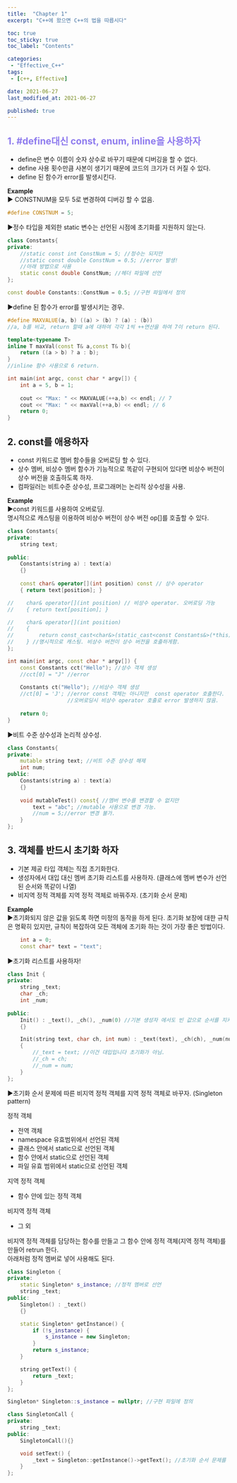 ```yaml
---
title:  "Chapter 1"
excerpt: "C++에 왔으면 C++의 법을 따릅시다"

toc: true
toc_sticky: true
toc_label: "Contents"

categories:
 - "Effective_C++"
tags:
 - [c++, Effective]

date: 2021-06-27
last_modified_at: 2021-06-27

published: true
---
```


## <span style="color:#8F7CEE"> 1. #define대신 const, enum, inline을 사용하자</span>
- define은 변수 이름이 숫자 상수로 바꾸기 때문에 디버깅을 할 수 없다.  
- define 사용 횟수만큼 사본이 생기기 때문에 코드의 크기가 더 커질 수 있다.  
- define 된 함수가 error를 발생시킨다.  
  
**Example**  
▶ CONSTNUM을 모두 5로 변경하여 디버깅 할 수 없음.  
```c++
#define CONSTNUM = 5;
```    

▶정수 타입을 제외한 static 변수는 선언된 시점에 초기화를 지원하지 않는다.  
```c++ 
class Constants{
private:
    //static const int ConstNum = 5; //정수는 되지만
    //static const double ConstNum = 0.5; //error 발생!
    //아래 방법으로 사용
    static const double ConstNum; //헤더 파일에 선언
};

const double Constants::ConstNum = 0.5; //구현 파일에서 정의
```  

▶define 된 함수가 error를 발생시키는 경우.  
```c++
#define MAXVALUE(a, b) ((a) > (b) ? (a) : (b))
//a, b를 비교, return 할때 a에 대하여 각각 1씩 ++연산을 하여 7이 return 된다.

template<typename T>
inline T maxVal(const T& a,const T& b){
    return ((a > b) ? a : b);
}
//inline 함수 사용으로 6 return.

int main(int argc, const char * argv[]) {
    int a = 5, b = 1;
    
    cout << "Max: " << MAXVALUE(++a,b) << endl; // 7
    cout << "Max: " << maxVal(++a,b) << endl; // 6
    return 0;
}
```


## 2. const를 애용하자  
- const 키워드로 멤버 함수들을 오버로딩 할 수 있다.  
- 상수 멤버, 비상수 멤버 함수가 기능적으로 똑같이 구현되어 있다면 비상수 버전이 상수 버전을 호출하도록 하자.  
- 컴파일러는 비트수준 상수성, 프로그래머는 논리적 상수성을 사용.  

**Example**  
▶const 키워드를 사용하여 오버로딩.  
명시적으로 캐스팅을 이용하여 비상수 버전이 상수 버전 op[]를 호출할 수 있다.  
```c++
class Constants{
private:
    string text;
    
public:
    Constants(string a) : text(a)
    {}
    
    const char& operator[](int position) const // 상수 operator
    { return text[position]; }

//    char& operator[](int position) // 비상수 operator. 오버로딩 가능
//    { return text[position]; } 

//    char& operator[](int position)
//    {
//        return const_cast<char&>(static_cast<const Constants&>(*this)[position]);
//    } //명시적으로 캐스팅. 비상수 버전이 상수 버전을 호출하게함.
};

int main(int argc, const char * argv[]) {
    const Constants cct("Hello"); //상수 객체 생성
    //cct[0] = "J" //error
    
    Constants ct("Hello"); //비상수 객체 생성
    //ct[0] = 'J'; //error const 객체는 아니지만  const operator 호출한다.
                   //오버로딩시 비상수 operator 호출로 error 발생하지 않음.
    
    return 0;
}
```



▶비트 수준 상수성과 논리적 상수성.  
```c++
class Constants{
private:
    mutable string text; //비트 수준 상수성 해제
    int num;
public:
    Constants(string a) : text(a)
    {}
    
    void mutableTest() const{ //멤버 변수를 변경할 수 없지만
        text = "abc"; //mutable 사용으로 변경 가능.
        //num = 5;//error 변경 불가.
    }
};
```



## 3. 객체를 반드시 초기화 하자  
- 기본 제공 타입 객체는 직접 초기화한다.  
- 생성자에서 대입 대신 멤버 초기화 리스트를 사용하자. (클래스에 멤버 변수가 선언된 순서와 똑같이 나열)  
- 비지역 정적 객체를 지역 정적 객체로 바꿔주자. (초기화 순서 문제)  

**Example**  
▶초기화되지 않은 값을 읽도록 하면 미정의 동작을 하게 된다. 초기화 보장에 대한 규칙은 명확히 있지만, 규칙이 복잡하여 모든 객체에 초기화 하는 것이 가장 좋은 방법이다.  
```c++
	int a = 0;
	const char* text = "text";
```



▶초기화 리스트를 사용하자!  
```c++
class Init {
private:
    string _text;
    char _ch;
    int _num;
    
public:
    Init() : _text(), _ch(), _num(0) //기본 생성자 에서도 빈 값으로 순서를 지켜 초기화를 해줍니다.
    {}

    Init(string text, char ch, int num) : _text(text), _ch(ch), _num(num) //초기화 리스트를 사용합니다.
    {
        //_text = text; //이건 대입입니다 초기화가 아님.
        //_ch = ch;
        //_num = num;
    }
};
```


▶초기화 순서 문제에 따른 비지역 정적 객체를 지역 정적 객체로 바꾸자. (Singleton pattern)  
  
정적 객체  
- 전역 객체  
- namespace 유효범위에서 선언된 객체  
- 클래스 안에서 static으로 선언된 객체  
- 함수 안에서 static으로 선언된 객체  
- 파일 유효 범위에서 static으로 선언된 객체  
  
지역 정적 객체   
- 함수 안에 있는 정적 객체  
  
비지역 정적 객체  
- 그 외  
  
비지역 정적 객체를 담당하는 함수를 만들고 그 함수 안에 정적 객체(지역 정적 객체)를 만들어 retrun 한다.  
아래처럼 정적 멤버로 넣어 사용해도 된다.  
```c++
class Singleton {
private:
    static Singleton* s_instance; //정적 멤버로 선언
    string _text;
public:
    Singleton() : _text()
    {}

    static Singleton* getInstance() {
        if (!s_instance) {
            s_instance = new Singleton;
        }
        return s_instance;
    }

    string getText() {
        return _text;
    }
};

Singleton* Singleton::s_instance = nullptr; //구현 파일에 정의

class SingletonCall {
private:
    string _text;
public:
    SingletonCall(){}

    void setText() {
        _text = Singleton::getInstance()->getText(); //초기화 순서 문제를 피해서 설계!
    }
};
```